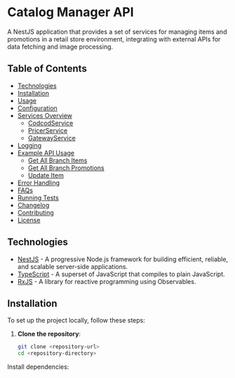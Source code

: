 # Catalog Manager API

A NestJS application that provides a set of services for managing items and promotions in a retail store environment, integrating with external APIs for data fetching and image processing.

## Table of Contents
- [Technologies](#technologies)
- [Installation](#installation)
- [Usage](#usage)
- [Configuration](#configuration)
- [Services Overview](#services-overview)
  - [CodcodService](#codcodservice)
  - [PricerService](#pricerservice)
  - [GatewayService](#gatewayservice)
- [Logging](#logging)
- [Example API Usage](#example-api-usage)
  - [Get All Branch Items](#get-all-branch-items)
  - [Get All Branch Promotions](#get-all-branch-promotions)
  - [Update Item](#update-item)
- [Error Handling](#error-handling)
- [FAQs](#faqs)
- [Running Tests](#running-tests)
- [Changelog](#changelog)
- [Contributing](#contributing)
- [License](#license)

## Technologies
- [NestJS](https://nestjs.com/) - A progressive Node.js framework for building efficient, reliable, and scalable server-side applications.
- [TypeScript](https://www.typescriptlang.org/) - A superset of JavaScript that compiles to plain JavaScript.
- [RxJS](https://rxjs.dev/) - A library for reactive programming using Observables.

## Installation
To set up the project locally, follow these steps:

1. **Clone the repository**:
   ```bash
   git clone <repository-url>
   cd <repository-directory>
Install dependencies:

